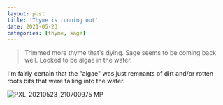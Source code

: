 ```yaml
---
layout: post
title: 'Thyme is running out'
date: 2021-05-23
categories: [thyme, sage]
---
```


> Trimmed more thyme that's dying. Sage seems to be coming back well. Looked to be algae in the water.

I'm fairly certain that the "algae" was just remnants of dirt and/or rotten roots bits that were falling into the water.

![PXL_20210523_210700975 MP](https://user-images.githubusercontent.com/352979/128102875-288557cf-d0c2-4fbd-9494-c5433ed47082.jpg)
